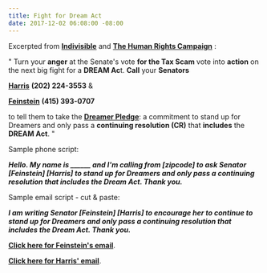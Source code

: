 ```yaml
---
title: Fight for Dream Act
date: 2017-12-02 06:08:00 -08:00
---
```


Excerpted from [**Indivisible**](https://www.indivisible.org/) and [**The Human Rights Campaign**](https://www.hrc.org/) :

"  Turn your **anger** at the Senate's vote **for the Tax Scam** vote into **action** on the next big fight for a **DREAM Ac**t.  **Call** your **Senators** 

[**Harris**](https://www.harris.senate.gov/) **(202) 224-3553** &

[**Feinstein**](https://www.feinstein.senate.gov/public/) **(415) 393-0707** 

to tell them to take the **[Dreamer Pledge](https://www.dreamerpledge.org/)**: a commitment to stand up for Dreamers and only pass a **continuing resolution (CR)** that **includes** the **DREAM Act**.   "

Sample phone script:

***Hello.  My name is ______ and I'm calling from [zipcode] to ask Senator [Feinstein] [Harris] to stand up for Dreamers and only pass a continuing resolution that includes the Dream Act.  Thank you.***

Sample email script - cut & paste:

***I am writing Senator [Feinstein] [Harris] to encourage her to continue to stand up for Dreamers and only pass a continuing resolution that includes the Dream Act.  Thank you.***

[**Click here for Feinstein's email**](https://www.feinstein.senate.gov/public/index.cfm/e-mail-me).

[**Click here for Harris' email**](https://www.harris.senate.gov/contact/email).
